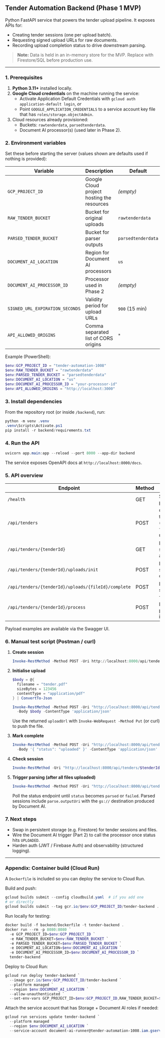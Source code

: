 ## Tender Automation Backend (Phase 1 MVP)

Python FastAPI service that powers the tender upload pipeline. It exposes APIs for:

- Creating tender sessions (one per upload batch).
- Requesting signed upload URLs for raw documents.
- Recording upload completion status to drive downstream parsing.

> **Note:** Data is held in an in-memory store for the MVP. Replace with Firestore/SQL before production use.

---

### 1. Prerequisites

1. **Python 3.11+** installed locally.
2. **Google Cloud credentials** on the machine running the service:
   - Activate Application Default Credentials with `gcloud auth application-default login`, *or*
   - Point `GOOGLE_APPLICATION_CREDENTIALS` to a service account key file that has `roles/storage.objectAdmin`.
3. Cloud resources already provisioned:
   - Buckets: `rawtenderdata`, `parsedtenderdata`.
   - Document AI processor(s) (used later in Phase 2).

### 2. Environment variables

Set these before starting the server (values shown are defaults used if nothing is provided):

| Variable | Description | Default |
| --- | --- | --- |
| `GCP_PROJECT_ID` | Google Cloud project hosting the resources | _(empty)_ |
| `RAW_TENDER_BUCKET` | Bucket for original uploads | `rawtenderdata` |
| `PARSED_TENDER_BUCKET` | Bucket for parser outputs | `parsedtenderdata` |
| `DOCUMENT_AI_LOCATION` | Region for Document AI processors | `us` |
| `DOCUMENT_AI_PROCESSOR_ID` | Processor used in Phase 2 | _(empty)_ |
| `SIGNED_URL_EXPIRATION_SECONDS` | Validity period for upload URLs | `900` (15 min) |
| `API_ALLOWED_ORIGINS` | Comma separated list of CORS origins | `*` |

Example (PowerShell):

```powershell
$env:GCP_PROJECT_ID = "tender-automation-1008"
$env:RAW_TENDER_BUCKET = "rawtenderdata"
$env:PARSED_TENDER_BUCKET = "parsedtenderdata"
$env:DOCUMENT_AI_LOCATION = "us"
$env:DOCUMENT_AI_PROCESSOR_ID = "your-processor-id"
$env:API_ALLOWED_ORIGINS = "http://localhost:3000"
```

### 3. Install dependencies

From the repository root (or inside `/backend`), run:

```powershell
python -m venv .venv
.venv\Scripts\Activate.ps1
pip install -r backend/requirements.txt
```

### 4. Run the API

```powershell
uvicorn app.main:app --reload --port 8000 --app-dir backend
```

The service exposes OpenAPI docs at `http://localhost:8000/docs`.

### 5. API overview

| Endpoint | Method | Description |
| --- | --- | --- |
| `/health` | GET | Simple health probe |
| `/api/tenders` | POST | Create a tender session (returns `tenderId` and upload limits) |
| `/api/tenders/{tenderId}` | GET | Inspect session status and file list |
| `/api/tenders/{tenderId}/uploads/init` | POST | Request a signed URL for one file |
| `/api/tenders/{tenderId}/uploads/{fileId}/complete` | POST | Mark upload success/failure |
| `/api/tenders/{tenderId}/process` | POST | Trigger Document AI parsing (runs in background) |

Payload examples are available via the Swagger UI.

### 6. Manual test script (Postman / curl)

1. **Create session**

   ```powershell
   Invoke-RestMethod -Method POST -Uri http://localhost:8000/api/tenders -Body '{}' -ContentType 'application/json'
   ```

2. **Initialise upload**

   ```powershell
   $body = @{
     filename = "tender.pdf"
     sizeBytes = 123456
     contentType = "application/pdf"
   } | ConvertTo-Json

   Invoke-RestMethod -Method POST -Uri "http://localhost:8000/api/tenders/$tenderId/uploads/init" `
     -Body $body -ContentType 'application/json'
   ```

   Use the returned `uploadUrl` with `Invoke-WebRequest -Method Put` (or curl) to push the file.

3. **Mark complete**

   ```powershell
   Invoke-RestMethod -Method POST -Uri "http://localhost:8000/api/tenders/$tenderId/uploads/$fileId/complete" `
     -Body '{ "status": "uploaded" }' -ContentType 'application/json'
   ```

4. **Check session**

   ```powershell
   Invoke-RestMethod -Uri "http://localhost:8000/api/tenders/$tenderId"
   ```

5. **Trigger parsing (after all files uploaded)**

   ```powershell
   Invoke-RestMethod -Method POST -Uri "http://localhost:8000/api/tenders/$tenderId/process"
   ```

   Poll the status endpoint until `status` becomes `parsed` or `failed`. Parsed sessions include `parse.outputUri` with the `gs://` destination produced by Document AI.

### 7. Next steps

- Swap in persistent storage (e.g. Firestore) for tender sessions and files.
- Wire the Document AI trigger (Part 2) to call the processor once status hits `UPLOADED`.
- Harden auth (JWT / Firebase Auth) and observability (structured logging).

---

### Appendix: Container build (Cloud Run)

A `Dockerfile` is included so you can deploy the service to Cloud Run.

Build and push:

```powershell
gcloud builds submit --config cloudbuild.yaml  # if you add one
# or directly
gcloud builds submit --tag gcr.io/$env:GCP_PROJECT_ID/tender-backend .
```

Run locally for testing:

```powershell
docker build -f backend/Dockerfile -t tender-backend .
docker run --rm -p 8080:8080 `
  -e GCP_PROJECT_ID=$env:GCP_PROJECT_ID `
  -e RAW_TENDER_BUCKET=$env:RAW_TENDER_BUCKET `
  -e PARSED_TENDER_BUCKET=$env:PARSED_TENDER_BUCKET `
  -e DOCUMENT_AI_LOCATION=$env:DOCUMENT_AI_LOCATION `
  -e DOCUMENT_AI_PROCESSOR_ID=$env:DOCUMENT_AI_PROCESSOR_ID `
  tender-backend
```

Deploy to Cloud Run:

```powershell
gcloud run deploy tender-backend `
  --image gcr.io/$env:GCP_PROJECT_ID/tender-backend `
  --platform managed `
  --region $env:DOCUMENT_AI_LOCATION `
  --allow-unauthenticated `
  --set-env-vars GCP_PROJECT_ID=$env:GCP_PROJECT_ID,RAW_TENDER_BUCKET=$env:RAW_TENDER_BUCKET,PARSED_TENDER_BUCKET=$env:PARSED_TENDER_BUCKET,DOCUMENT_AI_LOCATION=$env:DOCUMENT_AI_LOCATION,DOCUMENT_AI_PROCESSOR_ID=$env:DOCUMENT_AI_PROCESSOR_ID,SIGNED_URL_EXPIRATION_SECONDS=900,API_ALLOWED_ORIGINS=https://tender-automation--tender-automation-1008.us-central1.hosted.app
```

Attach the service account that has Storage + Document AI roles if needed:

```powershell
gcloud run services update tender-backend `
  --platform managed `
  --region $env:DOCUMENT_AI_LOCATION `
  --service-account document-ai-runner@tender-automation-1008.iam.gserviceaccount.com
```
